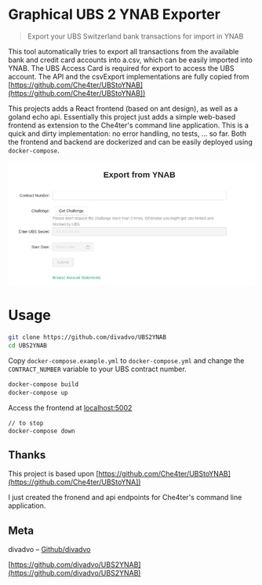 # Graphical UBS 2 YNAB Exporter

> Export your UBS Switzerland bank transactions for import in YNAB

This tool automatically tries to export all transactions from the available bank and credit card accounts into a.csv, which can be easily imported into YNAB.
The UBS Access Card is required for export to access the UBS account.
The API and the csvExport implementations are fully copied from [https://github.com/Che4ter/UBStoYNAB](https://github.com/Che4ter/UBStoYNAB])

This projects adds a React frontend (based on ant design), as well as a goland echo api. Essentially this project just adds a simple web-based frontend as extension to the Che4ter's command line application.
This is a quick and dirty implementation: no error handling, no tests, ... so far.
Both the frontend and backend are dockerized and can be easily deployed using `docker-compose`.

![](frontend-screenshot.png)

# Usage

```bash
git clone https://github.com/divadvo/UBS2YNAB
cd UBS2YNAB
```

Copy `docker-compose.example.yml` to `docker-compose.yml` and change the `CONTRACT_NUMBER` variable to your UBS contract number.

```bash
docker-compose build
docker-compose up
```

Access the frontend at [localhost:5002](http://localhost:5002)

```
// to stop
docker-compose down
```

## Thanks

This project is based upon [https://github.com/Che4ter/UBStoYNAB](https://github.com/Che4ter/UBStoYNA])

I just created the fronend and api endpoints for Che4ter's command line application.

## Meta

divadvo – [Github/divadvo](https://github.com/divadvo)

[https://github.com/divadvo/UBS2YNAB](https://github.com/divadvo/UBS2YNAB)
